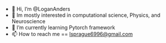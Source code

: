- 👋 Hi, I’m @LoganAnders
- 👀 Im mostly interested in computational science, Physics, and Neuroscience
- 🌱 I’m currently learning Pytorch framework
- 📫 How to reach me == lsprague6996@gmail.com

<!---
LoganAnders/LoganAnders is a ✨ special ✨ repository because its `README.md` (this file) appears on your GitHub profile.
You can click the Preview link to take a look at your changes.
--->
